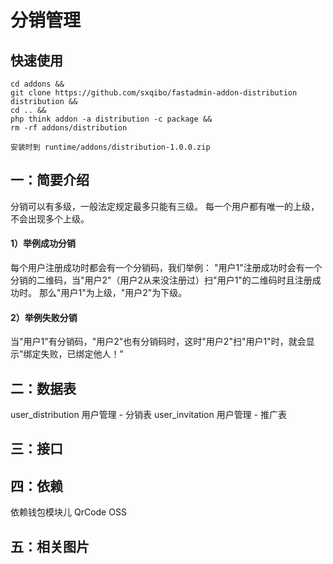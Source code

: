 # 分销管理

## 快速使用
```
cd addons && 
git clone https://github.com/sxqibo/fastadmin-addon-distribution distribution &&
cd .. &&
php think addon -a distribution -c package &&
rm -rf addons/distribution

安装时到 runtime/addons/distribution-1.0.0.zip
```

## 一：简要介绍
分销可以有多级，一般法定规定最多只能有三级。
每一个用户都有唯一的上级，不会出现多个上级。

#### 1）举例成功分销
每个用户注册成功时都会有一个分销码，我们举例：
"用户1"注册成功时会有一个分销的二维码，当"用户2"（用户2从来没注册过）扫"用户1"的二维码时且注册成功时。
那么"用户1"为上级，"用户2"为下级。

#### 2）举例失败分销
当"用户1"有分销码，"用户2"也有分销码时，这时"用户2"扫"用户1"时，就会显示"绑定失败，已绑定他人！"


## 二：数据表
user_distribution   用户管理 - 分销表
user_invitation     用户管理 - 推广表

## 三：接口


## 四：依赖
依赖钱包模块儿
QrCode
OSS

## 五：相关图片


